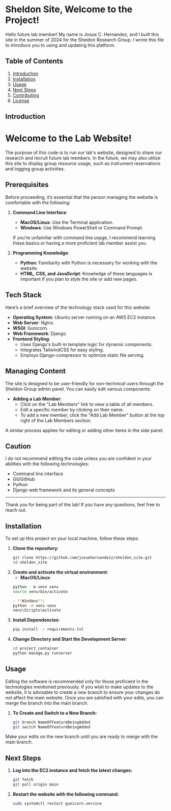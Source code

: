 # Sheldon Site, Welcome to the Project!

Hello future lab member! My name is Josue C. Hernandez, and I built this site in the summer of 2024 for the Sheldon Research Group. I wrote this file to introduce you to using and updating this platform.

## Table of Contents

1. [Introduction](#introduction)
2. [Installation](#installation)
3. [Usage](#usage)
4. [Next Steps](#next-steps)
5. [Contributing](#contributing)
6. [License](#license)

## Introduction

# Welcome to the Lab Website!

The purpose of this code is to run our lab's website, designed to share our research and recruit future lab members. In the future, we may also utilize this site to display group resource usage, such as instrument reservations and logging group activities.

## Prerequisites

Before proceeding, it’s essential that the person managing the website is comfortable with the following:

1. **Command Line Interface**:
   - **MacOS/Linux**: Use the Terminal application.
   - **Windows**: Use Windows PowerShell or Command Prompt.
   
   If you’re unfamiliar with command line usage, I recommend learning these basics or having a more proficient lab member assist you.

2. **Programming Knowledge**:
   - **Python**: Familiarity with Python is necessary for working with the website.
   - **HTML, CSS, and JavaScript**: Knowledge of these languages is important if you plan to style the site or add new pages.

## Tech Stack

Here’s a brief overview of the technology stack used for this website:

- **Operating System**: Ubuntu server running on an AWS EC2 instance.
- **Web Server**: Nginx.
- **WSGI**: Gunicorn.
- **Web Framework**: Django.
- **Frontend Styling**: 
  - Uses Django's built-in template logic for dynamic components.
  - Integrates TailwindCSS for easy styling.
  - Employs Django-compressor to optimize static file serving.

## Managing Content

The site is designed to be user-friendly for non-technical users through the Sheldon Group admin panel. You can easily edit various components:

- **Adding a Lab Member**: 
  - Click on the "Lab Members" link to view a table of all members.
  - Edit a specific member by clicking on their name.
  - To add a new member, click the "Add Lab Member" button at the top right of the Lab Members section.

A similar process applies for editing or adding other items in the side panel.

## Caution

I do not recommend editing the code unless you are confident in your abilities with the following technologies:

- Command line interface
- Git/GitHub
- Python
- Django web framework and its general concepts

---

Thank you for being part of the lab! If you have any questions, feel free to reach out.


## Installation

To set up this project on your local machine, follow these steps:

1. **Clone the repository**:
   ```bash
   git clone https://github.com/josuehernandezz/sheldon_site.git
   cd sheldon_site

2. **Create and activate the virtual environment**:
   - **MacOS/Linux**:
   ```bash
   python - m venv venv
   source venv/bin/activate

   - **Windows**:
   python -m venv venv
   venv\Scripts\activate

3. **Install Dependencies**:
    ```bash
    pip install -r requirements.txt

4. **Change Directory and Start the Development Server**:
    ```bash
    cd project_container
    python manage.py runserver

## Usage

Editing the software is recommended only for those proficient in the technologies mentioned previously. If you wish to make updates to the website, it is advisable to create a new branch to ensure your changes do not affect the main website. Once you are satisfied with your edits, you can merge the branch into the main branch.

1. **To Create and Switch to a New Branch:**
    ```bash
    git branch NameOfFeatureBeingAdded
    git switch NameOfFeatureBeingAdded

Make your edits on the new branch until you are ready to merge with the main branch.

## Next Steps

1. **Log into the EC2 instance and fetch the latest changes:**
    ```bash
    git fetch
    git pull origin main

2. **Restart the website with the following command:**
    ```bash
    sudo systemctl restart gunicorn.service
